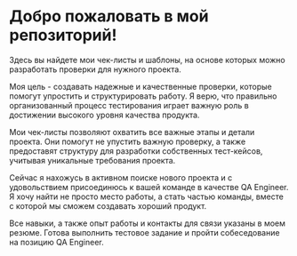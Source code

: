 # Добро пожаловать в мой репозиторий!

Здесь вы найдете мои чек-листы и шаблоны, на основе которых можно разработать проверки для нужного проекта.

Моя цель - создавать надежные и качественные проверки, которые помогут упростить и структурировать работу. Я верю, что правильно организованный процесс тестирования играет важную роль в достижении высокого уровня качества продукта.

Мои чек-листы позволяют охватить все важные этапы и детали проекта. Они помогут не упустить важную проверку, а также предоставят структуру для разработки собственных тест-кейсов, учитывая уникальные требования проекта.

Сейчас я нахожусь в активном поиске нового проекта и с удовольствием присоединюсь к вашей команде в качестве QA Engineer.
Я хочу найти не просто место работы, а стать частью команды, вместе с которой мы сможем создавать хороший продукт. 

Все навыки, а также  опыт работы и контакты для связи указаны в моем резюме.
Готова выполнить тестовое задание и пройти собеседование на позицию QA Engineer.
